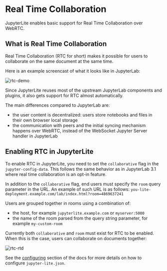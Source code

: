 # Real Time Collaboration

JupyterLite enables basic support for Real Time Collaboration over WebRTC.

## What is Real Time Collaboration

Real Time Collaboration (RTC for short) makes it possible for users to collaborate on
the same document at the same time.

Here is an example screencast of what it looks like in JupyterLab:

![rtc-demo](https://user-images.githubusercontent.com/591645/117701750-e6940280-b1c7-11eb-92e6-2ce0331febeb.gif)

Since JupyterLite reuses most of the upstream JupyterLab components and plugins, it also
gets support for RTC almost automatically.

The main differences compared to JupyterLab are:

- the user content is decentralized: users store notebooks and files in their own
  browser local storage
- the communication with peers and the initial syncing mechanism happens over WebRTC,
  instead of the WebSocket Jupyter Server handler in JupyterLab

## Enabling RTC in JupyterLite

To enable RTC in JupyterLite, you need to set the `collaborative` flag in the
`jupyter-config-data`. This follows the same behavior as in JupyterLab 3.1 where real
time collaboration is an opt-in feature.

In addition to the `collaborative` flag, end users must specify the `room` query
parameter in the URL. An example of such URL is as follows:
`you-lite-deployment.example.com/lab/index.html?room=4869637241`

Users are grouped together in rooms using a combination of:

- the host, for example `jupyterlite.example.com` or `myserver:5000`
- the name of the room parsed from the query string parameter, for example
  `my-custom-room`

Currently both `collaborative` and `room` must exist for RTC to be enabled. When this is
the case, users can collaborate on documents together:

![rtc-rtd](https://user-images.githubusercontent.com/591645/125045331-2af33000-e09d-11eb-909b-a7d1d46910f6.gif)

See the [configuring](../configuring.md) section of the docs for more details on how to
configure `jupyter-lite.json`.

